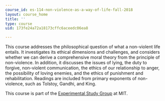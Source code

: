 ```yaml
---
course_id: es-114-non-violence-as-a-way-of-life-fall-2018
layout: course_home
title: ''
type: course
uid: 173fe24a72a18173cffc6aceedc06ea8

---
```

This course addresses the philosophical question of what a non-violent life entails. It investigates its ethical dimensions and challenges, and considers whether we can derive a comprehensive moral theory from the principle of non-violence. In addition, it discusses the issues of lying, the duty to forgive, non-violent communication, the ethics of our relationship to anger, the possibility of loving enemies, and the ethics of punishment and rehabilitation. Readings are included from primary exponents of non-violence, such as Tolstoy, Gandhi, and King.

This course is part of the [Experimental Study Group](http://esg.mit.edu/) at MIT.
